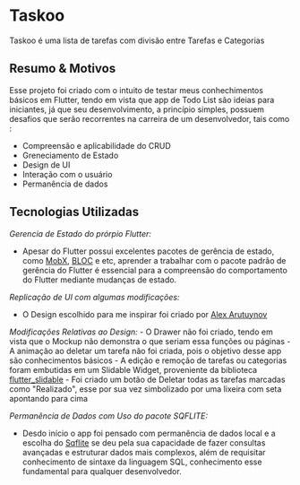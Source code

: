 # Taskoo

Taskoo é uma lista de tarefas com divisão entre Tarefas e Categorias

## Resumo & Motivos

Esse projeto foi criado com o intuito de testar meus conhechimentos básicos em Flutter, tendo em vista que app de Todo List são ideias para iniciantes,
já que seu desenvolvimento, a princípio simples, possuem desafios que serão recorrentes na carreira de um desenvolvedor, tais como :
  - Compreensão e aplicabilidade do CRUD
  - Greneciamento de Estado
  - Design de UI
  - Interação com o usuário
  - Permanência de dados

## Tecnologias Utilizadas

*Gerencia de Estado do prórpio Flutter:*
  - Apesar do Flutter possui excelentes pacotes de gerência de estado, como [MobX](https://pub.dev/packages/mobx), [BLOC](https://pub.dev/packages/bloc) e etc, 
    aprender a trabalhar com o pacote padrão de gerência do Flutter é essencial para a compreensão do comportamento do Flutter mediante mudanças de estado.

*Replicação de UI com algumas modificações:*
  - O Design escolhido para me inspirar foi criado por [Alex Arutuynov](https://dribbble.com/shots/14100356-ToDo-App-UI) 
  
  *Modificações Relativas ao Design:*
    - O Drawer não foi criado, tendo em vista que o Mockup não demonstra o que seriam essa funções ou páginas
    - A animação ao deletar um tarefa não foi criada, pois o objetivo desse app são conhecimentos básicos
    - A edição e remoção de tarefas ou categorias foram embutidas em um Slidable Widget, proveniente da biblioteca [flutter_slidable](https://pub.dev/packages/flutter_slidable)
    - Foi criado um botão de Deletar todas as tarefas marcadas como "Realizado", esse por sua vez simbolizado por uma lixeira com seta apontando para cima

  
*Permanência de Dados com Uso do pacote SQFLITE:*
   - Desdo início o app foi pensado com permanência de dados local e a escolha do [Sqflite](https://pub.dev/packages/flutter_slidable) 
     se deu pela sua capacidade de fazer consultas avançadas e estruturar dados mais complexos, além de requisitar 
     conhecimento de sintaxe da linguagem SQL, conhecimento esse fundamental para qualquer desenvolvedor. 
  
